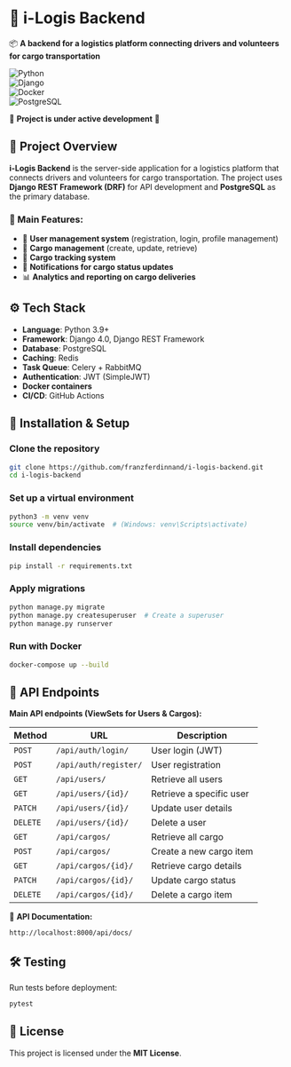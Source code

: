 # 🚚 i-Logis Backend  
📦 **A backend for a logistics platform connecting drivers and volunteers for cargo transportation**  

![Python](https://img.shields.io/badge/Python-3.11-blue.svg)  
![Django](https://img.shields.io/badge/Django-5.1.5-green.svg)  
![Docker](https://img.shields.io/badge/Docker-✔️-blue)  
![PostgreSQL](https://img.shields.io/badge/PostgreSQL-✔️-yellow)  
 

🚧 **Project is under active development** 🚧  

## 🚀 Project Overview  
**i-Logis Backend** is the server-side application for a logistics platform that connects drivers and volunteers for cargo transportation. The project uses **Django REST Framework (DRF)** for API development and **PostgreSQL** as the primary database.  

### 📌 Main Features:
- 🔐 **User management system** (registration, login, profile management)  
- 🚚 **Cargo management** (create, update, retrieve)  
- 📍 **Cargo tracking system**  
- 🔔 **Notifications for cargo status updates**  
- 📊 **Analytics and reporting on cargo deliveries**  

## ⚙️ Tech Stack  
- **Language**: Python 3.9+  
- **Framework**: Django 4.0, Django REST Framework  
- **Database**: PostgreSQL  
- **Caching**: Redis  
- **Task Queue**: Celery + RabbitMQ  
- **Authentication**: JWT (SimpleJWT)  
- **Docker containers**  
- **CI/CD**: GitHub Actions  

## 🔧 Installation & Setup  

### Clone the repository  
```bash
git clone https://github.com/franzferdinnand/i-logis-backend.git
cd i-logis-backend
```

### Set up a virtual environment  
```bash
python3 -m venv venv
source venv/bin/activate  # (Windows: venv\Scripts\activate)
```

### Install dependencies  
```bash
pip install -r requirements.txt
```

### Apply migrations  
```bash
python manage.py migrate
python manage.py createsuperuser  # Create a superuser
python manage.py runserver
```

### Run with Docker  
```bash
docker-compose up --build
```

## 📡 API Endpoints  
**Main API endpoints (ViewSets for Users & Cargos):**  

| Method   | URL                   | Description                 |
|----------|------------------------|-----------------------------|
| `POST`   | `/api/auth/login/`     | User login (JWT)           |
| `POST`   | `/api/auth/register/`  | User registration          |
| `GET`    | `/api/users/`          | Retrieve all users         |
| `GET`    | `/api/users/{id}/`     | Retrieve a specific user   |
| `PATCH`  | `/api/users/{id}/`     | Update user details        |
| `DELETE` | `/api/users/{id}/`     | Delete a user             |
| `GET`    | `/api/cargos/`         | Retrieve all cargo         |
| `POST`   | `/api/cargos/`         | Create a new cargo item    |
| `GET`    | `/api/cargos/{id}/`    | Retrieve cargo details     |
| `PATCH`  | `/api/cargos/{id}/`    | Update cargo status        |
| `DELETE` | `/api/cargos/{id}/`    | Delete a cargo item       |

📌 **API Documentation:**  
```bash
http://localhost:8000/api/docs/
```

## 🛠 Testing  
Run tests before deployment:  
```bash
pytest
```

## 📜 License  
This project is licensed under the **MIT License**.  
